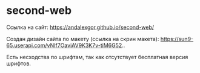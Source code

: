 # second-web

Ссылка на сайт: https://andalexgor.github.io/second-web/

Создан дизайн сайта по макету (ссылка на скрин макета): https://sun9-65.userapi.com/vNIf7OaviAV9K3K7v-tiM6G52..

Есть несходства по шрифтам, так как отсутствует бесплатная версия шрифтов.
